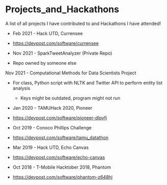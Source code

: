 # Projects_and_Hackathons
A list of all projects I have contributed to and Hackathons I have attended! 

* Feb 2021 - Hack UTD, Currensee
 * https://devpost.com/software/currensee

* Nov 2021 - SparkTweetAnalyzer (Private Repo)
 * Repo owned by someone else

Nov 2021 - Computational Methods for Data Scientists Project
* For class, Python script with NLTK and Twitter API to perform entity list analysis
  * Keys might be outdated, program might not run 

* Jan 2020 - TAMUHack 2020, Pioneer
 * https://devpost.com/software/pioneer-dlpvfi

* Oct 2019 - Conoco Phillips Challenge
 * https://devpost.com/software/tamu_datathon

* Mar 2019 - Hack UTD, Echo Canvas
 * https://devpost.com/software/echo-canvas

* Oct 2018 - T-Mobile Hacktober 2018, Phantom
 * https://devpost.com/software/phantom-z648hj
